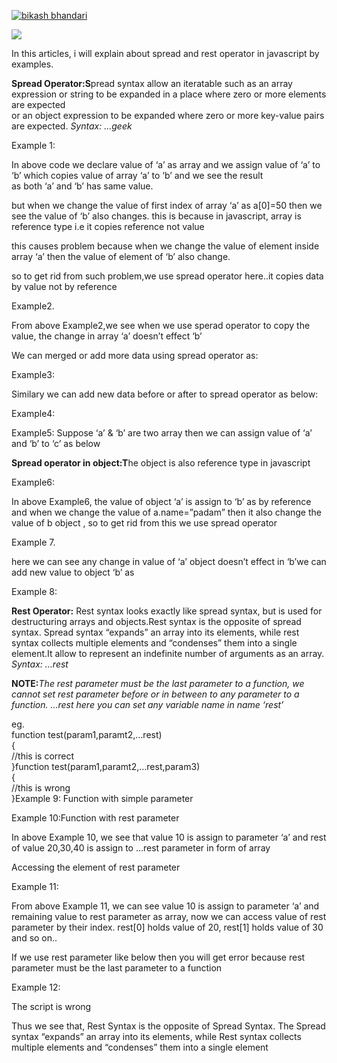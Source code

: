 [![bikash bhandari](https://miro.medium.com/fit/c/96/96/0*KnD0M9wTOPYeNcMC)](https://medium.com/@bikash.bhandari05?source=post_page-----db3f15cec185--------------------------------)

![](https://miro.medium.com/max/1768/1*hY3Cg_EXNnEllJt4BN1hAQ.png)

In this articles, i will explain about spread and rest operator in javascript by examples.

**Spread Operator:S**pread syntax allow an iteratable such as an array expression or string to be expanded in a place where zero or more elements are expected  
or an object expression to be expanded where zero or more key-value pairs are expected. _Syntax: …geek_

Example 1:

<script>  
 let a=\[10,20,30\];  
 let b=a;  
 a\[0\]=50;  
 console.log(‘value of a is ‘,a)//OUTPUT: \[50,20,30\]  
 console.log(‘value of b is ‘,b)//OUTPUT: \[50,20,30\]  
</script>

In above code we declare value of ‘a’ as array and we assign value of ‘a’ to ‘b’ which copies value of array ‘a’ to ‘b’ and we see the result  
as both ‘a’ and ‘b’ has same value.

but when we change the value of first index of array ‘a’ as a\[0\]=50 then we see the value of ‘b’ also changes. this is because in javascript, array is reference type i.e it copies reference not value

this causes problem because when we change the value of element inside array ‘a’ then the value of element of ‘b’ also change.

so to get rid from such problem,we use spread operator here..it copies data by value not by reference

Example2.  
 <script>  
 let a=\[10,20,30\];  
 let b=\[…a\]  
 a\[0\]=50;  
 console.log(‘value of a is ‘,a)//OUTPUT: \[50,20,30\]  
 console.log(‘value of b is ‘,b)OUTPUT: \[10,20,30\]  
</script>

From above Example2,we see when we use sperad operator to copy the value, the change in array ‘a’ doesn’t effect ‘b’

We can merged or add more data using spread operator as:

Example3:  
 <script>  
 let a=\[10,20,30\];  
 let b=\[…a,40,50,60\]//adding new data to array ‘b’  
 console.log(‘value of a is ‘,a)//OUTPUT: \[10,20,30\]  
 console.log(‘value of b is ‘,b)//OUTPUT: \[10,20,30,40,50,60\]</script>

Similary we can add new data before or after to spread operator as below:

Example4:  
 <script>  
 let a=\[10,20,30\];  
 let b=\[5,6,…a,40,50,60\]//adding data before and after spread   operator  
 console.log(‘value of a is ‘,a)//OUTPUT: \[10,20,30\]  
 console.log(‘value of b is ‘,b)//OUTPUT: \[5,6,10,20,30,40,50,60\]</script>Example5: Suppose ‘a’ & ‘b’ are two array then we can assign value of ‘a’ and ‘b’ to ‘c’ as below  
 <script>let a=\[10,20,30\];  
 let b=\[40,50,60\];  
 let c=\[…a,…b\]//c gets value of both a and bconsole.log(‘value of a is ‘,a)  
 console.log(‘value of b is ‘,b)  
 console.log(‘value of c is ‘,c)//OUTPUT: \[10,20,30,40,50,60\]  
</script>

**Spread operator in object:T**he object is also reference type in javascript

Example6:  
<script>let a={name:’bikash’,profession:’programmer’}  
 let b=a  
 a.name=”padam”;  
 console.log(‘value of a is ‘,a)  
 console.log(‘value of b is ‘,b)  
 </script>

In above Example6, the value of object ‘a’ is assign to ‘b’ as by reference and when we change the value of a.name=”padam” then it also change the value of b object , so to get rid from this we use spread operator

Example 7.  
<script>let a={name:’bikash’,professional:’programmer’}  
 let b={…a}  
 a.name=”padam”;  
 console.log(‘value of a is ‘,a)  
 console.log(‘value of b is ‘,b)</script>here we can see any change in value of ‘a’ object doesn’t effect in ‘b’we can add new value to object ‘b’ as   
Example 8:  
<script>let a={name:’bikash’,professional:’programmer’}  
let b={…a,age:28,height:’5feet 10 inch’}  
console.log(‘value of a is ‘,a)  
 console.log(‘value of b is ‘,b)</script>

**Rest Operator:** Rest syntax looks exactly like spread syntax, but is used for destructuring arrays and objects.Rest syntax is the opposite of spread syntax. Spread syntax “expands” an array into its elements, while rest syntax collects multiple elements and “condenses” them into a single element.It allow to represent an indefinite number of arguments as an array. _Syntax: …rest_

**NOTE:**_The rest parameter must be the last parameter to a function, we cannot set rest parameter before or in between to any parameter to a function. …rest here you can set any variable name in name ‘rest’_

eg.  
function test(param1,paramt2,…rest)  
{  
//this is correct  
}function test(param1,paramt2,…rest,param3)  
{  
//this is wrong  
}Example 9: Function with simple parameter  
<script>function display(a)  
 {  
 document.write(a)  
 }display(10)//function call</script>Example 10:Function with rest parameter  
 <script>function display(a,...rest)  
      {  
          document.write(a+'<br/>')  
          document.write(rest)  
      } display(10,20,30,40)</script>

In above Example 10, we see that value 10 is assign to parameter ‘a’ and rest of value 20,30,40 is assign to …rest parameter in form of array

Accessing the element of rest parameter

Example 11:  
 <script>function display(a,…rest)  
 {  
 document.write(a+’<br/>’)  
 document.write(rest\[0\]+’<br/>’)  
 document.write(rest\[1\]+’<br/>’)  
 document.write(rest\[2\]+’<br/>’)  
 }display(10,20,30,40)</script>

From above Example 11, we can see value 10 is assign to parameter ‘a’ and remaining value to rest parameter as array, now we can access value of rest parameter by their index. rest\[0\] holds value of 20, rest\[1\] holds value of 30 and so on..

If we use rest parameter like below then you will get error because rest parameter must be the last parameter to a function

Example 12:  
 <script>function display(a,…rest,c,d)  
 {  
 document.write(a+’<br/>’)  
 document.write(rest\[0\]+’<br/>’)  
 document.write(rest\[1\]+’<br/>’)  
 document.write(rest\[2\]+’<br/>’)  
 }display(10,20,30,40)</script>  
The script is wrong

Thus we see that, Rest Syntax is the opposite of Spread Syntax. The Spread syntax “expands” an array into its elements, while Rest syntax collects multiple elements and “condenses” them into a single element
